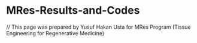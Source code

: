 # MRes-Results-and-Codes

// This page was prepared by Yusuf Hakan Usta for MRes Program (Tissue Engineering for Regenerative Medicine)

